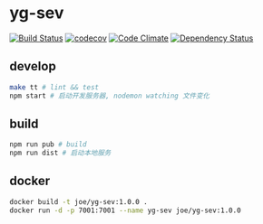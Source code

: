 # yg-sev


[![Build Status](https://travis-ci.org/joehecn/yg-sev.svg?branch=master)](https://travis-ci.org/joehecn/yg-sev)
[![codecov](https://codecov.io/gh/joehecn/yg-sev/branch/master/graph/badge.svg)](https://codecov.io/gh/joehecn/yg-sev)
[![Code Climate](https://codeclimate.com/github/joehecn/yg-sev/badges/gpa.svg)](https://codeclimate.com/github/joehecn/yg-sev)
[![Dependency Status](https://gemnasium.com/badges/github.com/joehecn/yg-sev.svg)](https://gemnasium.com/github.com/joehecn/yg-sev)


## develop

``` bash
make tt # lint && test
npm start # 启动开发服务器, nodemon watching 文件变化
```

## build

``` bash
npm run pub # build
npm run dist # 启动本地服务
```

## docker

``` bash
docker build -t joe/yg-sev:1.0.0 .
docker run -d -p 7001:7001 --name yg-sev joe/yg-sev:1.0.0
```
